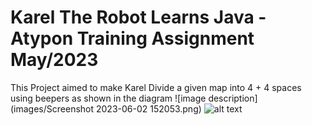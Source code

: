 # Karel The Robot Learns Java - Atypon Training Assignment May/2023
This Project aimed to make Karel Divide a given map into 4 + 4 spaces using beepers as shown in the diagram
![image description](images/Screenshot 2023-06-02 152053.png)
![alt text](https://github.com/ibrahemjrr/KarelTheRobotLearnsJava/blob/master/images/Screenshot%202023-06-02%20152053.png?raw=true)
